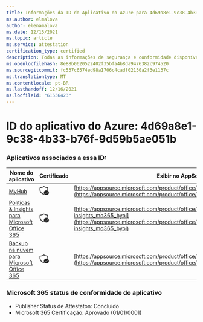```yaml
---
title: Informações da ID do Aplicativo do Azure para 4d69a8e1-9c38-4b33-b76f-9d59b5ae051b
ms.author: elmalova
author: elenamalova
ms.date: 12/15/2021
ms.topic: article
ms.service: attestation
certification_type: certified
description: Todas as informações de segurança e conformidade disponíveis para o 4d69a8e1-9c38-4b33-b76f-9d59b5ae051b.
ms.openlocfilehash: 8e88b0620522402f35bfa4b8da9476382c974520
ms.sourcegitcommit: fc537c6574ed98a1706c4cadf02150a2f3e1137c
ms.translationtype: MT
ms.contentlocale: pt-BR
ms.lasthandoff: 12/16/2021
ms.locfileid: "61536423"
---
```

# <a name="azure-app-id-4d69a8e1-9c38-4b33-b76f-9d59b5ae051b"></a>ID do aplicativo do Azure: 4d69a8e1-9c38-4b33-b76f-9d59b5ae051b


### <a name="apps-associated-with-this-id"></a>Aplicativos associados a essa ID:
| **Nome do aplicativo** | **Certificado** | **Exibir no AppSource** |
|--------------|---------------|-----------------------|
| [MyHub](https://docs.microsoft.com/microsoft-365-app-certification/forward/WA200000726) | <img alt="Certified application badge" src="../media/certified-badge.png" height="25" width="25" /> | [https://appsource.microsoft.com/product/office/WA200000726](https://appsource.microsoft.com/product/office/WA200000726) |
| [Políticas &amp; Insights para Microsoft Office 365](https://docs.microsoft.com/microsoft-365-app-certification/forward/avepoint.policies-insights_mo365_byol) | <img alt="Certified application badge" src="../media/certified-badge.png" height="25" width="25" /> | [https://appsource.microsoft.com/product/office/avepoint.policies-insights_mo365_byol](https://appsource.microsoft.com/product/office/avepoint.policies-insights_mo365_byol) |
| [Backup na nuvem para Microsoft Office 365](https://docs.microsoft.com/microsoft-365-app-certification/forward/avepoint.cloudbackup_o365_transact) | <img alt="Certified application badge" src="../media/certified-badge.png" height="25" width="25" /> | [https://appsource.microsoft.com/product/office/avepoint.cloudbackup_o365_transact](https://appsource.microsoft.com/product/office/avepoint.cloudbackup_o365_transact) |

### <a name="microsoft-365-app-compliance-status"></a>Microsoft 365 status de conformidade do aplicativo
- Publisher Status de Attestaton: Concluído
- Microsoft 365 Certificação: Aprovado (01/01/0001)
